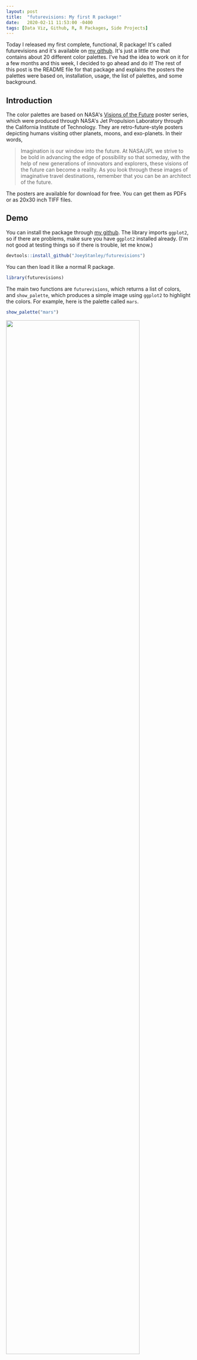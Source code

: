 ```yaml
---
layout: post
title:  "futurevisions: My first R package!"
date:   2020-02-11 11:53:00 -0400
tags: [Data Viz, Github, R, R Packages, Side Projects]
---
```


Today I released my first complete, functional, R package! It's called futurevisions and it's available on [my github](https://github.com/JoeyStanley/futurevisions). It's just a little one that contains about 20 different color palettes. I've had the idea to work on it for a few months and this week, I decided to go ahead and do it! The rest of this post is the README file for that package and explains the posters the palettes were based on, installation, usage, the list of palettes, and some background.

## Introduction

The color palettes are based on NASA's [Visions of the Future](https://www.jpl.nasa.gov/visions-of-the-future/) poster series, which were produced through NASA's Jet Propulsion Laboratory through the California Institute of Technology. They are retro-future-style posters depicting humans visiting other planets, moons, and exo-planets. In their words, 

> Imagination is our window into the future. At NASA/JPL we strive to be bold in advancing the edge of possibility so that someday, with the help of new generations of innovators and explorers, these visions of the future can become a reality. As you look through these images of imaginative travel destinations, remember that you can be an architect of the future.

The posters are available for download for free. You can get them as PDFs or as 20x30 inch TIFF files. 

## Demo

You can install the package through [my github](https://github.com/JoeyStanley/futurevisions). The library imports `ggplot2`, so if there are problems, make sure you have `ggplot2` installed already. (I'm not good at testing things so if there is trouble, let me know.)

``` r
devtools::install_github("JoeyStanley/futurevisions")
```

You can then load it like a normal R package.

``` r
library(futurevisions)
```

The main two functions are `futurevisions`, which returns a list of colors, and `show_palette`, which produces a simple image using `ggplot2` to highlight the colors. For example, here is the palette called `mars`.

``` r
show_palette("mars")
```

<img width = "85%" src="/images/plots/futurevisions/mars.png">

``` r
futurevisions("mars")
```

    ## [1] "#DB3A2F" "#EAB33A" "#275D8E" "#902A57" "#F7EBD3" "#0B0C0B"

This can be easily used within `ggplot2` using `scale_color_manual`:

``` r
ggplot(mpg, aes(cty, hwy, color = factor(cyl))) +
  geom_jitter() +
  scale_color_manual(values = futurevisions("mars"))
```

<img width = "85%" src="/images/plots/futurevisions/sample_plot.png">

### Note on color selection

This is not a rigorous sampling of colors. I picked a few colors from each poster that I felt were representative. They may not necessarily be colorblind-friendly. When using these palettes in data visualization, take care to ensure that your data is not misrepresented.

## List of palettes

### Gradient

These are palettes that may lend themselves better to more gradient purposes.

``` r
show_palette("ceres")
```

<img width = "85%" src="/images/plots/futurevisions/ceres.png">

``` r
show_palette("europa")
```

<img width = "85%" src="/images/plots/futurevisions/europa.png">

``` r
show_palette("titan")
```

<img width = "85%" src="/images/plots/futurevisions/titan.png">

``` r
show_palette("cancri")
```

<img width = "85%" src="/images/plots/futurevisions/cancri.png">

``` r
show_palette("pso")
```

<img width = "85%" src="/images/plots/futurevisions/pso.png">

### Diverging

These are palettes that may lend themselves more to highlighting deviations from a center point.

``` r
show_palette("earth")
```

<img width = "85%" src="/images/plots/futurevisions/earth.png">

``` r
show_palette("enceladus")
```

<img width = "85%" src="/images/plots/futurevisions/enceladus.png">

``` r
show_palette("kepler186")
```

<img width = "85%" src="/images/plots/futurevisions/kepler186.png">

``` r
show_palette("atomic_clock")
```

<img width = "85%" src="/images/plots/futurevisions/atomic_clock.png">

### Categorical

These are palettes that may lend themselves more to purposes where each color is a stand-alone entity with no meaningful order.

``` r
show_palette("venus")
```

<img width = "85%" src="/images/plots/futurevisions/venus.png">

``` r
show_palette("mars")
```

<img width = "85%" src="/images/plots/futurevisions/mars.png">

``` r
show_palette("jupiter")
```

<img width = "85%" src="/images/plots/futurevisions/jupiter.png">

``` r
show_palette("hd")
```

<img width = "85%" src="/images/plots/futurevisions/hd.png">

``` r
show_palette("kepler16b")
```

<img width = "85%" src="/images/plots/futurevisions/kepler16b.png">

``` r
show_palette("pegasi")
```

<img width = "85%" src="/images/plots/futurevisions/pegasi.png">

``` r
show_palette("trappest")
```

<img width = "85%" src="/images/plots/futurevisions/trappest.png">

``` r
show_palette("grand_tour")
```

<img width = "85%" src="/images/plots/futurevisions/grand_tour.png">

``` r
show_palette("atomic_red")
```

<img width = "85%" src="/images/plots/futurevisions/atomic_red.png">

``` r
show_palette("atomic_blue")
```

<img width = "85%" src="/images/plots/futurevisions/atomic_blue.png">

``` r
show_palette("atomic_orange")
```

<img width = "85%" src="/images/plots/futurevisions/atomic_orange.png">


## Background

A portion of the 3rd floor of the Main Library at the University of Georgia has been designed to be evocative of the 1950s when the library was first built. It has some retro-style furniture in a nice study room. It also has some of these Visions of the Future posters hanging up in the hallway. I walk down that hallway every day since the linguistics books, the [DigiLab](https://digi.uga.edu), the best study room on campus, and my personal carrell are all on that floor. 

In fall 2019 I put together [a series of workshops](http://joeystanley.com/pages/dataviz) on data visualization. [One of them](http://joeystanley.com/downloads/191023-color.pdf) was devoted to color, and in preparations for it, I saw that people have made color palettes based on all sorts of things: [Wes Anderson movies](https://www.designcontest.com/blog/inspiration-gallery-wes-anderson-color-palettes/), [Skittles](http://alyssafrazee.com/2014/03/06/RSkittleBrewer.html), [Pokemon](http://pokepalettes.com), you name it. I had the idea that the posters on that floor might make for some fun color palettes. 

I put off making the palettes themselves until now (February 2020). 